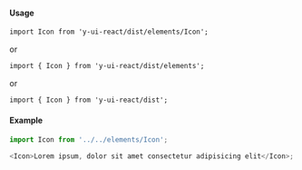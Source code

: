 #### Usage

```markdown
import Icon from 'y-ui-react/dist/elements/Icon';
```

or

```markdown
import { Icon } from 'y-ui-react/dist/elements';
```

or

```markdown
import { Icon } from 'y-ui-react/dist';
```

#### Example

```js
import Icon from '../../elements/Icon';

<Icon>Lorem ipsum, dolor sit amet consectetur adipisicing elit</Icon>;
```
